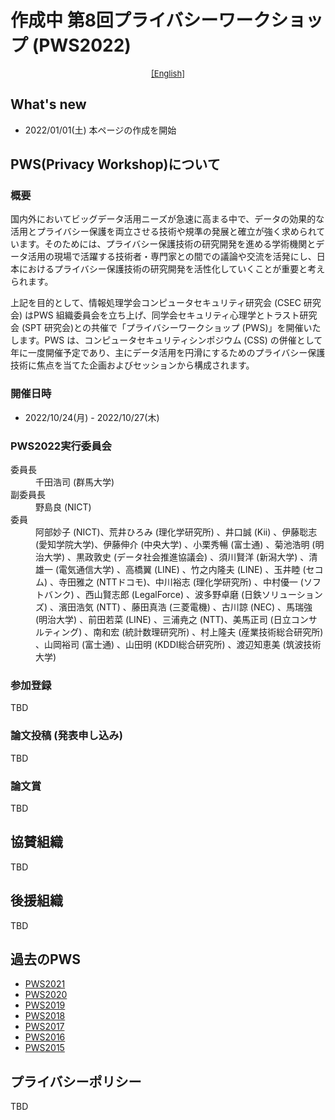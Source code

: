 # 作成中 第8回プライバシーワークショップ (PWS2022)

<div style="text-align: center;">
 <font size="2">
  <a href="./index_e.html">[English]</a>
 </font>
</div>

## What's new
- 2022/01/01(土) 本ページの作成を開始

## PWS(Privacy Workshop)について
### 概要

国内外においてビッグデータ活用ニーズが急速に高まる中で、データの効果的な活用とプライバシー保護を両立させる技術や規準の発展と確立が強く求められています。そのためには、プライバシー保護技術の研究開発を進める学術機関とデータ活用の現場で活躍する技術者・専門家との間での議論や交流を活発にし、日本におけるプライバシー保護技術の研究開発を活性化していくことが重要と考えられます。

上記を目的として、情報処理学会コンピュータセキュリティ研究会 (CSEC 研究会) はPWS 組織委員会を立ち上げ、同学会セキュリティ心理学とトラスト研究会 (SPT 研究会)との共催で「プライバシーワークショップ (PWS)」を開催いたします。PWS は、コンピュータセキュリティシンポジウム (CSS) の併催として年に一度開催予定であり、主にデータ活用を円滑にするためのプライバシー保護技術に焦点を当てた企画およびセッションから構成されます。

### 開催日時
- 2022/10/24(月) - 2022/10/27(木)


<h3>PWS2022実行委員会 </h3>
<dl>
 <dt>委員長</dt>
  <dd>千田浩司 (群馬大学)</dd>
 <dt>副委員長</dt>
  <dd>野島良 (NICT)</dd>
 <dt>委員</dt>
  <dd>阿部妙子 (NICT)、荒井ひろみ (理化学研究所) 、井口誠 (Kii) 、伊藤聡志 (愛知学院大学)、伊藤伸介 (中央大学) 、小栗秀暢 (富士通) 、菊池浩明 (明治大学) 、黒政敦史 (データ社会推進協議会) 、須川賢洋 (新潟大学) 、清雄一 (電気通信大学) 、高橋翼 (LINE) 、竹之内隆夫 (LINE) 、玉井睦 (セコム) 、寺田雅之 (NTTドコモ)、中川裕志 (理化学研究所) 、中村優一 (ソフトバンク) 、西山賢志郎 (LegalForce) 、波多野卓磨 (日鉄ソリューションズ) 、濱田浩気 (NTT) 、藤田真浩 (三菱電機) 、古川諒 (NEC) 、馬瑞強 (明治大学) 、前田若菜 (LINE) 、三浦尭之 (NTT)、美馬正司 (日立コンサルティング) 、南和宏 (統計数理研究所) 、村上隆夫 (産業技術総合研究所) 、山岡裕司 (富士通) 、山田明 (KDDI総合研究所) 、渡辺知恵美 (筑波技術大学) </dd>
</dl>

### 参加登録
TBD

### 論文投稿 (発表申し込み)
TBD

### 論文賞
TBD

## 協賛組織

TBD

## 後援組織
TBD


## 過去のPWS
- [PWS2021](https://www.iwsec.org/pws/2021/)
- [PWS2020](https://www.iwsec.org/pws/2020/)
- [PWS2019](https://www.iwsec.org/pws/2019/)
- [PWS2018](https://www.iwsec.org/pws/2018/)
- [PWS2017](https://www.iwsec.org/pws/2017/)
- [PWS2016](https://www.iwsec.org/pws/2016/)
- [PWS2015](https://www.iwsec.org/pws/2015/)

## プライバシーポリシー

TBD

